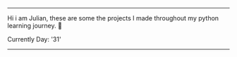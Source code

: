 ---                                                                                      ---   


Hi i am Julian, these are some the projects I made throughout my python learning journey. 🐍
  
Currently Day: '31'


---                                                                                      ---
